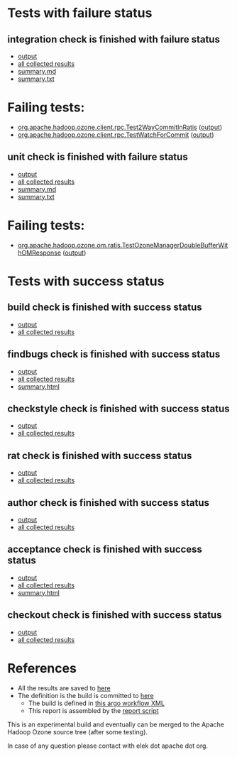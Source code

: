 # Tests with failure status

## integration check is finished with failure status

   * [output](https://raw.githubusercontent.com/elek/ozone-ci-q4/master/pr/pr-hdds-1228-jbbql/integration/output.log)
   * [all collected results](https://github.com/elek/ozone-ci-q4/tree/master/pr/pr-hdds-1228-jbbql/integration)
   * [summary.md](https://github.com/elek/ozone-ci-q4/tree/master/pr/pr-hdds-1228-jbbql/integration/summary.md)
   * [summary.txt](https://github.com/elek/ozone-ci-q4/tree/master/pr/pr-hdds-1228-jbbql/integration/summary.txt)

# Failing tests: 

 * [org.apache.hadoop.ozone.client.rpc.Test2WayCommitInRatis](hadoop-ozone/integration-test/org.apache.hadoop.ozone.client.rpc.Test2WayCommitInRatis.txt) ([output](hadoop-ozone/integration-test/org.apache.hadoop.ozone.client.rpc.Test2WayCommitInRatis-output.txt))
 * [org.apache.hadoop.ozone.client.rpc.TestWatchForCommit](hadoop-ozone/integration-test/org.apache.hadoop.ozone.client.rpc.TestWatchForCommit.txt) ([output](hadoop-ozone/integration-test/org.apache.hadoop.ozone.client.rpc.TestWatchForCommit-output.txt))

## unit check is finished with failure status

   * [output](https://raw.githubusercontent.com/elek/ozone-ci-q4/master/pr/pr-hdds-1228-jbbql/unit/output.log)
   * [all collected results](https://github.com/elek/ozone-ci-q4/tree/master/pr/pr-hdds-1228-jbbql/unit)
   * [summary.md](https://github.com/elek/ozone-ci-q4/tree/master/pr/pr-hdds-1228-jbbql/unit/summary.md)
   * [summary.txt](https://github.com/elek/ozone-ci-q4/tree/master/pr/pr-hdds-1228-jbbql/unit/summary.txt)

# Failing tests: 

 * [org.apache.hadoop.ozone.om.ratis.TestOzoneManagerDoubleBufferWithOMResponse](hadoop-ozone/ozone-manager/org.apache.hadoop.ozone.om.ratis.TestOzoneManagerDoubleBufferWithOMResponse.txt) ([output](hadoop-ozone/ozone-manager/org.apache.hadoop.ozone.om.ratis.TestOzoneManagerDoubleBufferWithOMResponse-output.txt))


# Tests with success status

## build check is finished with success status

   * [output](https://raw.githubusercontent.com/elek/ozone-ci-q4/master/pr/pr-hdds-1228-jbbql/build/output.log)
   * [all collected results](https://github.com/elek/ozone-ci-q4/tree/master/pr/pr-hdds-1228-jbbql/build)


## findbugs check is finished with success status

   * [output](https://raw.githubusercontent.com/elek/ozone-ci-q4/master/pr/pr-hdds-1228-jbbql/findbugs/output.log)
   * [all collected results](https://github.com/elek/ozone-ci-q4/tree/master/pr/pr-hdds-1228-jbbql/findbugs)
   * [summary.html](https://elek.github.io/ozone-ci-q4/pr/pr-hdds-1228-jbbql/findbugs/summary.html)


## checkstyle check is finished with success status

   * [output](https://raw.githubusercontent.com/elek/ozone-ci-q4/master/pr/pr-hdds-1228-jbbql/checkstyle/output.log)
   * [all collected results](https://github.com/elek/ozone-ci-q4/tree/master/pr/pr-hdds-1228-jbbql/checkstyle)


## rat check is finished with success status

   * [output](https://raw.githubusercontent.com/elek/ozone-ci-q4/master/pr/pr-hdds-1228-jbbql/rat/output.log)
   * [all collected results](https://github.com/elek/ozone-ci-q4/tree/master/pr/pr-hdds-1228-jbbql/rat)


## author check is finished with success status

   * [output](https://raw.githubusercontent.com/elek/ozone-ci-q4/master/pr/pr-hdds-1228-jbbql/author/output.log)
   * [all collected results](https://github.com/elek/ozone-ci-q4/tree/master/pr/pr-hdds-1228-jbbql/author)


## acceptance check is finished with success status

   * [output](https://raw.githubusercontent.com/elek/ozone-ci-q4/master/pr/pr-hdds-1228-jbbql/acceptance/output.log)
   * [all collected results](https://github.com/elek/ozone-ci-q4/tree/master/pr/pr-hdds-1228-jbbql/acceptance)
   * [summary.html](https://elek.github.io/ozone-ci-q4/pr/pr-hdds-1228-jbbql/acceptance/summary.html)


## checkout check is finished with success status

   * [output](https://raw.githubusercontent.com/elek/ozone-ci-q4/master/pr/pr-hdds-1228-jbbql/checkout/output.log)
   * [all collected results](https://github.com/elek/ozone-ci-q4/tree/master/pr/pr-hdds-1228-jbbql/checkout)




# References

 * All the results are saved to [here](https://github.com/elek/ozone-ci-q4/tree/master/pr/pr-hdds-1228-jbbql/)
 * The definition is the build is committed to [here](https://github.com/elek/argo-ozone)
    * The build is defined in [this argo workflow XML](https://github.com/elek/argo-ozone/blob/master/ozone-build.yaml)
    * This report is assembled by the [report script](https://github.com/elek/argo-ozone/blob/master/scripts/report.sh)

This is an experimental build and eventually can be merged to the Apache Hadoop Ozone source tree (after some testing).

In case of any question please contact with elek dot apache dot org.
